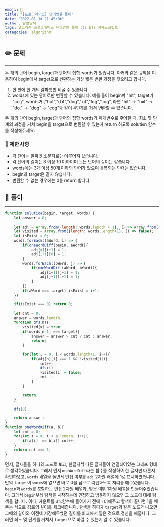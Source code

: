 ```yaml
---
emoji: 🤔
title: "[프로그래머스] 단어변환 풀이"
date: "2022-01-10 21:45:00"
author: 얌얌냥이
tags: 알고리즘 프로그래머스 단어변환 풀이 dfs bfs 자바스크립트 
categories: algorithm
---
```



## ✏️ 문제
---
두 개의 단어 begin, target과 단어의 집합 words가 있습니다. 아래와 같은 규칙을 이용하여 begin에서 target으로 변환하는 가장 짧은 변환 과정을 찾으려고 합니다.

1. 한 번에 한 개의 알파벳만 바꿀 수 있습니다.
2. words에 있는 단어로만 변환할 수 있습니다.
예를 들어 begin이 "hit", target가 "cog", words가 ["hot","dot","dog","lot","log","cog"]라면 "hit" -> "hot" -> "dot" -> "dog" -> "cog"와 같이 4단계를 거쳐 변환할 수 있습니다.

두 개의 단어 begin, target과 단어의 집합 words가 매개변수로 주어질 때, 최소 몇 단계의 과정을 거쳐 begin을 target으로 변환할 수 있는지 return 하도록 solution 함수를 작성해주세요.

### 🚨 제한 사항
- 각 단어는 알파벳 소문자로만 이루어져 있습니다.
- 각 단어의 길이는 3 이상 10 이하이며 모든 단어의 길이는 같습니다.
- words에는 3개 이상 50개 이하의 단어가 있으며 중복되는 단어는 없습니다.
- begin과 target은 같지 않습니다.
- 변환할 수 없는 경우에는 0를 return 합니다.

## 🤔 풀이
---

```javascript
function solution(begin, target, words) {
    let answer = 0;
    
    let adj = Array.from({length: words.length + 1}, () => Array.from({length: words.length + 1}, () => 0))
    let visited = Array.from({length: words.length+1}, () => false);
    let isExist = 0;
    words.forEach((aWord, i) => {
        if(oneWordDiff(begin, aWord)){
            adj[0][i+1] = 1;
            adj[i+1][0] = 1;
        }
        words.forEach((bWord, j) => {
            if(oneWordDiff(aWord, bWord)){
                adj[i+1][j+1] = 1;
                adj[j+1][i+1] = 1;
            }
        })
        if(aWord === target) isExist = i+1;
    })
    
    if(isExist === 0) return 0;
    
    let cnt = 0;
    answer = words.length;
    function dfs(n){
        visited[n] = true;
        if(words[n-1] === target){
            answer = answer > cnt ? cnt : answer;
            return; 
        }
        
        for(let i = 0; i < words.length+1; i++){
            if(adj[n][i] === 1 && !visited[i]){
                cnt++;
                dfs(i)
                visited[i] = false;
                cnt--;
            }
        }
       
        return; 
    }
    
    dfs(0);
    
    return answer;
}
function oneWordDiff(a, b){
    let cnt = 0;
    for(let i = 0; i < a.length; i++){
        if(a[i] !== b[i]) cnt++;
    }
    return cnt === 1; 
}
```

먼저, 글자들을 하나의 노드로 보고, 한글자씩 다른 글자들이 연결되어있는 그래프 형태로 생각하였습니다. 그래서 먼저 `oneWordDiff`라는 함수를 작성하여 한 글자만 다른지 확인하였고, `words` 배열을 돌면서 인접 여부를 `adj` 2차원 배열에 1로 표시하였습니다. 만약 `target`이 `words`에 없으면 바로 0을 답으로 리턴하도록 처리를 해주었습니다. 
`begin`과 `words`를 포함하는 인접 2차원 배열과, 방문 여부 1차원 배열을 만들어주었습니다.
그래서 `begin`부터 탐색을 시작하는데 인접하고 방문하지 않으면 그 노드에 대해 탐색을 합니다. 이때, 카운트를 `dfs`함수에 들어가기 전에 1 더해주고 탐색이 끝나면 1을 빼주는 식으로 경로의 길이를 체크해줍니다. 탐색을 하다가 `target`과 같은 노드가 나오면 그때의 길이와 이전에 저장해두었던 길이를 비교해서 짧은 것으로 갱신을 해줍니다. 
그러면 최소 몇 단계를 거쳐서 `target`으로 바뀔 수 있는지 알 수 있습니다. 

```toc

```
